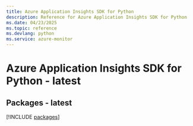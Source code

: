```yaml
---
title: Azure Application Insights SDK for Python
description: Reference for Azure Application Insights SDK for Python
ms.date: 04/23/2025
ms.topic: reference
ms.devlang: python
ms.service: azure-monitor
---
```

# Azure Application Insights SDK for Python - latest
## Packages - latest
[!INCLUDE [packages](application-insights-index.md)]